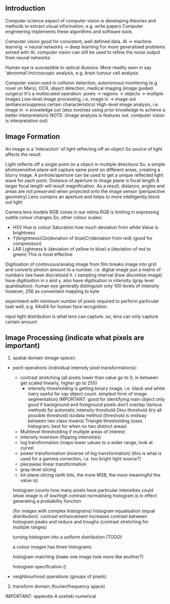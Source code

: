 <!-- SPDX-License-Identifier: zlib-acknowledgement -->
## Introduction
Computer science aspect of computer vision is developing theories and methods to extract visual information, e.g. write papers
Computer engineering implements these algorithms and software tools

Computer vision good for consistent, well defined data.
AI -> machine learning -> neural networks -> deep learning
For more generalised problems solved with AI, computer vision can still be used to refine the noise output from neural networks 

Human eye is susceptible to optical illusions.
More readily seen in say 'abnormal'/microscopic analysis, e.g. brain tumour cell analysis

Computer vision used in collision detection, autonomous monitoring (e.g. rover on Mars), OCR, object detection, medical imaging (image guided surgery)
It's a multiscaled operation: pixels -> regions -> objects -> multiple images
Low-level image processing, i.e. image in -> image out (enhance/suppress certain characteristics)
High-level image analysis, i.e. image in -> knowledge out (also involves using prior knowledge to acheive a better interpretation)
NOTE: (image analysis is features out. computer vision is interpretation out)

## Image Formation
An image is a 'interaction' of light reflecting off an object
So source of light affects the result

Light reflects off a single point on a object in multiple directions
So, a simple photosensitive plane will capture same point on different areas, creating a blurry image. 
A pinhole/aperture can be used to get a unique reflected light wave for each point.
Distance of aperture to image plane is focal length
A larger focal length will result magnification. 
As a result, distance, angles and areas are not preserved when projected onto the image sensor (perspective geometry)
Lens contains an aperture and helps to more intelligently block out light

Camera lens models RGB cones in our retina
RGB is limiting in expressing subtle colour changes
So, other colour scales:
  * HSV
    Hue is colour
    Saturation how much deviation from white
    Value is brightness
  * Y(brightness)Cb(deviation of blue)Cr(deviation from red) (good for compression)
  * LAB
    Lightness
    b (deviation of yellow to blue)
    a (deviation of red to green)
    This is most effective

Digitisation of continuous/analog image from film breaks image into grid and converts photon amount to a number, i.e.
digital image just a matrix of numbers (we have discretised it. )
sampling interval (how discretise image)
have digitisation in x and y.
also have digitisation in intensity (gray level quantisation). human eye generally distinguish only 100 levels of intensity
however, 256 as convenient mapping to byte

experiment with minimum number of pixels required to perform particular task well, e.g. 64x64 for human face recognition

input light distribution is what lens can capture. so, lens can only capture certain amount

## Image Processing (indicate what pixels are important)
1. spatial domain (image space):
  * point operations (individual intensity pixel transformations):
    - contrast stretching (all pixels lower than value go to 0, in between get scaled linearly, higher go to 255)
       + intensity thresholding is getting binary image, i.e. black and white (very useful for say object count. simplest form of image segmentation)
       IMPORTANT: good for identifying main object
       only good if background and foreground pixels don't overlap
       Various methods for automatic intensity threshold
       Otsu threshold (try all possible threshold)
       Isodata method (threshold is midway between two class means)
       Triangle thresholding (uses histogram; best for when no two distinct areas)
    - Multilevel thresholding if multiple areas of interest 
    - intensity inversion (flipping intensities)
    - log transformation (maps lower values to a wider range; look at curve)
    - power transformation (inverse of log transformation) (this is what is used for a gamma correction, i.e. too bright light source?)
    - piecewise linear transformation
    - gray-level slicing
    - bit-plane slicing (with bits, the more MSB, the more meaningful the value is)

    histogram counts how many pixels have particular intensities
    could show image is of low/high contrast
    normalising histogram is in effect generating a probability function

    (for images with complex histograms)
    histogram equalisation (equal distribution). contrast enhancement
    increases contrast between histogram peaks and reduce and troughs
    (contrast stretching for multiple ranges)

    turning histogram into a uniform distribution (TODO)

    a colour images has three histograms

    histogram matching (make one image look more like another?)

    histogram specification ()

  * neighbourhood operations (groups of pixels)
2. transform domain (fourier/frequency space)


IMPORTANT: appendix A szeliski numerical
